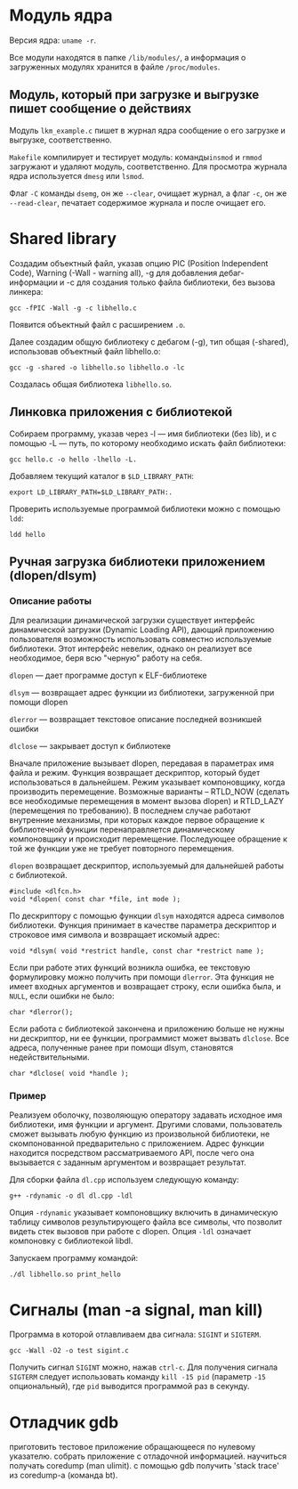 # Модуль ядра 

Версия ядра: `uname -r`. 

Все модули находятся в папке `/lib/modules/`, а информация о загруженных модулях хранится в файле `/proc/modules`.

## Модуль, который при загрузке и выгрузке пишет сообщение о действиях

Модуль `lkm_example.c` пишет в журнал ядра сообщение о его загрузке и выгрузке, соответственно.

`Makefile` компилирует и тестирует модуль: команды`insmod` и `rmmod` загружают и удаляют модуль, соответственно. Для просмотра журнала ядра используется `dmesg` или `lsmod`. 

Флаг `-C` команды `dsemg`, он же `--clear`, очищает журнал, а флаг `-c`, он же `--read-clear`, печатает содержимое журнала и после очищает его.

# Shared library

Создадим объектный файл, указав опцию PIC (Position Independent Code), Warning (-Wall - warning all), -g для добавления дебаг-информации и -c для создания только файла библиотеки, без вызова линкера:
```
gcc -fPIC -Wall -g -c libhello.c
```
Появится объектный файл с расширением `.o`.

Далее создадим общую библиотеку с дебагом (-g), тип общая (-shared), использовав объектный файл libhello.o:
```
gcc -g -shared -o libhello.so libhello.o -lc
```
Создалась общая библиотека `libhello.so`.

## Линковка приложения с библиотекой

Собираем программу, указав через -l — имя библиотеки (без lib), и с помощью -L — путь, по которому необходимо искать файл библиотеки:
```
gcc hello.c -o hello -lhello -L.
```

Добавляем текущий каталог в `$LD_LIBRARY_PATH`:
```
export LD_LIBRARY_PATH=$LD_LIBRARY_PATH:.
```

Проверить используемые программой библиотеки можно с помощью `ldd`:
```
ldd hello
```

## Ручная загрузка библиотеки приложением (dlopen/dlsym)

### Описание работы

Для реализации динамической загрузки существует интерфейс динамической загрузки (Dynamic Loading API), дающий приложению пользователя возможность использовать совместно используемые библиотеки. Этот интерфейс невелик, однако он реализует все необходимое, беря всю "черную" работу на себя.

`dlopen` — дает программе доступ к ELF-библиотеке

`dlsym`	— возвращает адрес функции из библиотеки, загруженной при помощи dlopen

`dlerror` — возвращает текстовое описание последней возникшей ошибки

`dlclose` — закрывает доступ к библиотеке

Вначале приложение вызывает dlopen, передавая в параметрах имя файла и режим. Функция возвращает дескриптор, который будет использоваться в дальнейшем. Режим указывает компоновщику, когда производить перемещение. Возможные варианты – RTLD_NOW (сделать все необходимые перемещения в момент вызова dlopen) и RTLD_LAZY (перемещения по требованию). В последнем случае работают внутренние механизмы, при которых каждое первое обращение к библиотечной функции перенаправляется динамическому компоновщику и происходит перемещение. Последующее обращение к той же функции уже не требует повторного перемещения.

`dlopen` возвращает дескриптор, используемый для дальнейшей работы с библиотекой.
```
#include <dlfcn.h>
void *dlopen( const char *file, int mode );
```

По дескриптору с помощью функции `dlsym` находятся адреса символов библиотеки. Функция принимает в качестве параметра дескриптор и строковое имя символа и возвращает искомый адрес: 
```
void *dlsym( void *restrict handle, const char *restrict name );
```

Если при работе этих функций возникла ошибка, ее текстовую формулировку можно получить при помощи `dlerror`. Эта функция не имеет входных аргументов и возвращает строку, если ошибка была, и `NULL`, если ошибки не было: 
```
char *dlerror();
```

Если работа с библиотекой закончена и приложению больше не нужны ни дескриптор, ни ее функции, программист может вызвать `dlclose`. Все адреса, полученные ранее при помощи dlsym, становятся недействительными. 
```
char *dlclose( void *handle );
```

### Пример

Реализуем оболочку, позволяющую оператору задавать исходное имя библиотеки, имя функции и аргумент. Другими словами, пользователь сможет вызывать любую функцию из произвольной библиотеки, не скомпонованной предварительно с приложением. Адрес функции находится посредством рассматриваемого API, после чего она вызывается с заданным аргументом и возвращает результат.

Для сборки файла `dl.cpp` используем следующую команду:
```
g++ -rdynamic -o dl dl.cpp -ldl  
```
Опция `-rdynamic` указывает компоновщику включить в динамическую таблицу символов результирующего файла все символы, что позволит видеть стек вызовов при работе с dlopen. Опция `-ldl` означает компоновку с библиотекой libdl.

Запускаем программу командой:
```
./dl libhello.so print_hello    
```

# Cигналы (man -a signal, man kill)

Программа в которой отлавливаем два сигнала: `SIGINT` и `SIGTERM`.
```
gcc -Wall -O2 -o test sigint.c
```

Получить сигнал `SIGINT` можно, нажав `ctrl-c`. Для получения сигнала `SIGTERM` следует использовать команду `kill -15 pid` (параметр `-15` опциональный), где `pid` выводится программой раз в секунду.

# Отладчик gdb
приготовить тестовое приложение обращающееся по нулевому указателю. собрать приложение с отладочной информацией. научиться получать coredump (man ulimit). с помощью gdb получить 'stack trace' из coredump-а (команда bt).